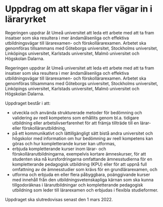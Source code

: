 # Uppdrag om att skapa fler vägar in i läraryrket

Regeringen uppdrar åt Umeå universitet att leda ett arbete med att ta fram insatser som ska resultera i mer ändamålsenliga och effektiva utbildningsvägar till lärarexamen- och förskollärarexamen. Arbetet ska genomföras tillsammans med Göteborgs universitet, Stockholms universitet, Linköpings universitet, Karlstads universitet, Malmö universitet och Högskolan Dalarna.

Regeringen uppdrar åt Umeå universitet att leda ett arbete med att ta fram insatser som ska resultera i mer ändamålsenliga och effektiva utbildningsvägar till lärarexamen- och förskollärarexamen. Arbetet ska genomföras tillsammans med Göteborgs universitet, Stockholms universitet, Linköpings universitet, Karlstads universitet, Malmö universitet och Högskolan Dalarna.

Uppdraget består i att:

* utveckla och använda strukturerade metoder för bedömning och validering av reell kompetens som erhållits genom bl.a. tidigare utbildning eller arbetslivserfarenhet för att främja tillträde till en lärar- eller förskollärarutbildning,
* på ett kommunikativt och lättillgängligt sätt bistå andra universitet och högskolor med information om hur bedömning av reell kompetens kan göras och hur kompletterande kurser kan utformas,
* erbjuda kompletterande kurser inom lärar- och förskollärarutbildningarna, exempelvis kortare ämneskurser, för att studenten ska nå kursfordringarna omfattande ämnesstudierna för en kompletterande pedagogisk utbildning (KPU) eller för att uppnå full omfattning av de ämnesstudier som krävs för en grundlärarexamen, och
* utforma och erbjuda en eller flera påbyggbara, poänggivande kurser med innehåll från den utbildningsvetenskapliga kärnan som ska kunna tillgodoräknas i lärarutbildningar och kompletterande pedagogisk utbildning som leder till lärarexamen och erbjudas i flexibla studieformer.

Uppdraget ska slutredovisas senast den 1 mars 2022.
